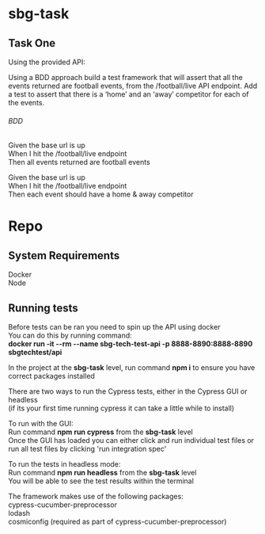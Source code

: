 # sbg-task
## Task One
Using the provided API:<br />

Using a BDD approach build a test framework that will assert that all the events returned are football events, from the /football/live API endpoint.
Add a test to assert that there is a ‘home’ and an ‘away’ competitor for each of the events.


###### BDD
Given the base url is up<br />
When I hit the /football/live endpoint<br />
Then all events returned are football events<br />

Given the base url is up<br />
When I hit the /football/live endpoint<br />
Then each event should have a home & away competitor<br />

# Repo
## System Requirements
Docker<br />
Node<br />

## Running tests
Before tests can be ran you need to spin up the API using docker<br />
You can do this by running command:<br /> 
**docker run -it --rm --name sbg-tech-test-api -p 8888-8890:8888-8890 sbgtechtest/api**

In the project at the **sbg-task** level, run command **npm i** to ensure you have correct packages installed

There are two ways to run the Cypress tests, either in the Cypress GUI or headless<br />
(if its your first time running cypress it can take a little while to install)

To run with the GUI:<br />
Run command **npm run cypress** from the **sbg-task** level<br />
Once the GUI has loaded you can either click and run individual test files or run all test files by clicking 'run integration spec'<br />

To run the tests in headless mode:<br />
Run command **npm run headless** from the **sbg-task** level<br />
You will be able to see the test results within the terminal<br />

The framework makes use of the following packages:<br />
 cypress-cucumber-preprocessor<br />
 lodash<br />
 cosmiconfig (required as part of cypress-cucumber-preprocessor)<br />

